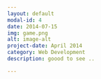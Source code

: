 ```yaml
---
layout: default
modal-id: 4
date: 2014-07-15
img: game.png
alt: image-alt
project-date: April 2014
category: Web Development
description: goood to see ..

---
```

